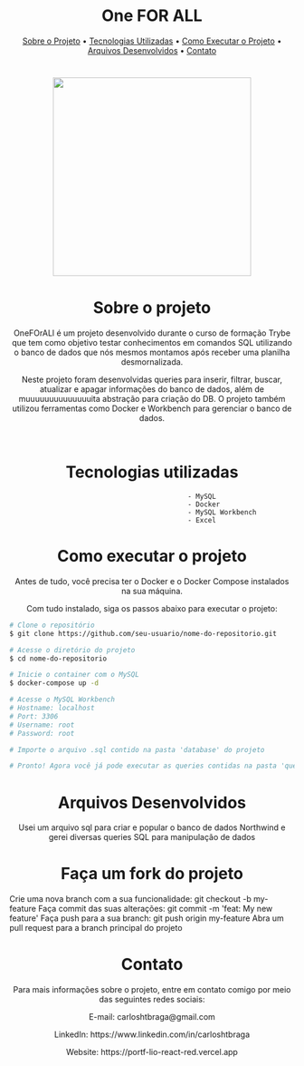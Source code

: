  <h1 align='center'>One FOR ALL</h1>
 <p align="center">
  <a href="#sobre-o-projeto">Sobre o Projeto</a> •
  <a href="#tecnologias-utilizadas">Tecnologias Utilizadas</a> • 
  <a href="#como-executar-o-projeto">Como Executar o Projeto</a> • 
  <a href="#arquivos-desenvolvidos">Arquivos Desenvolvidos</a> • 
  <a href="#contato">Contato</a>
</p>
<h1 align='center'>
  <img src='https://ucarecdn.com/0295176b-b17a-4106-b3b0-5bf2b14365e6/' width="350" heigth="350"/>
</h1>



<h1 align='center'>Sobre o projeto</h1>


<p align='center'>OneFOrALl é um projeto desenvolvido durante o curso de formação Trybe que tem como objetivo testar conhecimentos em comandos SQL utilizando o banco de dados que nós mesmos montamos após receber uma planilha desmornalizada.</p>

<p align='center'>Neste projeto foram desenvolvidas queries para inserir, filtrar, buscar, atualizar e apagar informações do banco de dados, além de muuuuuuuuuuuuuuita abstração para criação do DB. O projeto também utilizou ferramentas como Docker e Workbench para gerenciar o banco de dados.</p>
<br>
<h1 align='center'>Tecnologias utilizadas</h1>


                                                - MySQL
                                                - Docker
                                                - MySQL Workbench
                                                - Excel

<h1 align='center'>Como executar o projeto</h1>


<p align='center'>Antes de tudo, você precisa ter o Docker e o Docker Compose instalados na sua máquina.</p>

<p align='center'>Com tudo instalado, siga os passos abaixo para executar o projeto:</p>

```bash
# Clone o repositório
$ git clone https://github.com/seu-usuario/nome-do-repositorio.git

# Acesse o diretório do projeto
$ cd nome-do-repositorio

# Inicie o container com o MySQL
$ docker-compose up -d

# Acesse o MySQL Workbench
# Hostname: localhost
# Port: 3306
# Username: root
# Password: root

# Importe o arquivo .sql contido na pasta 'database' do projeto

# Pronto! Agora você já pode executar as queries contidas na pasta 'queries' do projeto.
```

<h1 align='center'>Arquivos Desenvolvidos</h1>


<p align='center'>Usei um arquivo sql para criar e popular o banco de dados Northwind
e gerei diversas queries SQL para manipulação de dados


</p>
<h1 align='center'>Faça um fork do projeto</h1>


Crie uma nova branch com a sua funcionalidade: git checkout -b my-feature
Faça commit das suas alterações: git commit -m 'feat: My new feature'
Faça push para a sua branch: git push origin my-feature
Abra um pull request para a branch principal do projeto

<h1 align='center'>Contato</h1>


<p align='center'>Para mais informações sobre o projeto, entre em contato comigo por meio das seguintes redes sociais:</p>

<p align='center'>E-mail: carloshtbraga@gmail.com</p>

<p align='center'>LinkedIn: https://www.linkedin.com/in/carloshtbraga</p>

<p align='center'>Website: https://portf-lio-react-red.vercel.app</p>
